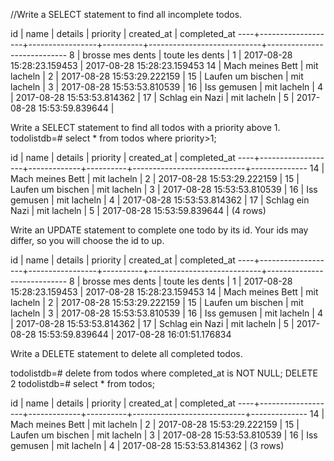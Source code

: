 //Write a SELECT statement to find all incomplete todos.


id |       name        |     details     | priority |         created_at         |        completed_at
----+-------------------+-----------------+----------+----------------------------+----------------------------
 8 | brosse mes dents  | toute les dents |        1 | 2017-08-28 15:28:23.159453 | 2017-08-28 15:28:23.159453
14 | Mach meines Bett  | mit lacheln     |        2 | 2017-08-28 15:53:29.222159 |
15 | Laufen um bischen | mit lacheln     |        3 | 2017-08-28 15:53:53.810539 |
16 | Iss gemusen       | mit lacheln     |        4 | 2017-08-28 15:53:53.814362 |
17 | Schlag ein Nazi   | mit lacheln     |        5 | 2017-08-28 15:53:59.839644 |



Write a SELECT statement to find all todos with a priority above 1.
todolistdb=# select * from todos where priority>1;

 id |       name        |   details   | priority |         created_at         | completed_at
----+-------------------+-------------+----------+----------------------------+--------------
 14 | Mach meines Bett  | mit lacheln |        2 | 2017-08-28 15:53:29.222159 |
 15 | Laufen um bischen | mit lacheln |        3 | 2017-08-28 15:53:53.810539 |
 16 | Iss gemusen       | mit lacheln |        4 | 2017-08-28 15:53:53.814362 |
 17 | Schlag ein Nazi   | mit lacheln |        5 | 2017-08-28 15:53:59.839644 |
(4 rows)


Write an UPDATE statement to complete one todo by its id. Your ids may differ, so you will choose the id to up.

id |       name        |     details     | priority |         created_at         |        completed_at
----+-------------------+-----------------+----------+----------------------------+----------------------------
 8 | brosse mes dents  | toute les dents |        1 | 2017-08-28 15:28:23.159453 | 2017-08-28 15:28:23.159453
14 | Mach meines Bett  | mit lacheln     |        2 | 2017-08-28 15:53:29.222159 |
15 | Laufen um bischen | mit lacheln     |        3 | 2017-08-28 15:53:53.810539 |
16 | Iss gemusen       | mit lacheln     |        4 | 2017-08-28 15:53:53.814362 |
17 | Schlag ein Nazi   | mit lacheln     |        5 | 2017-08-28 15:53:59.839644 | 2017-08-28 16:01:51.176834


Write a DELETE statement to delete all completed todos.

todolistdb=# delete from todos where completed_at is NOT NULL;
DELETE 2
todolistdb=# select * from todos;


 id |       name        |   details   | priority |         created_at         | completed_at
----+-------------------+-------------+----------+----------------------------+--------------
 14 | Mach meines Bett  | mit lacheln |        2 | 2017-08-28 15:53:29.222159 |
 15 | Laufen um bischen | mit lacheln |        3 | 2017-08-28 15:53:53.810539 |
 16 | Iss gemusen       | mit lacheln |        4 | 2017-08-28 15:53:53.814362 |
(3 rows)
